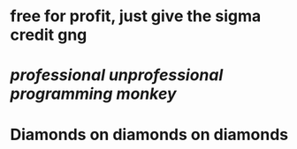 ﻿# free for profit, just give the sigma credit gng
# *professional unprofessional programming monkey*
# Diamonds on diamonds on diamonds
